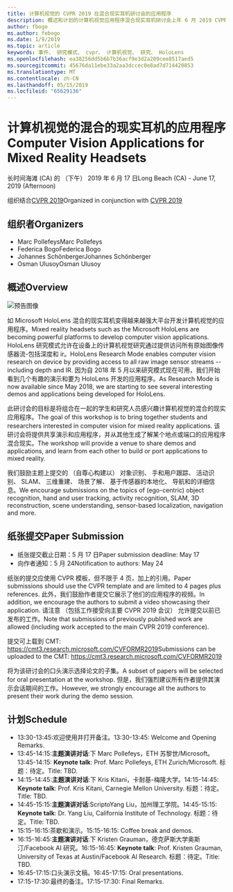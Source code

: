 ```yaml
---
title: 计算机视觉的 CVPR 2019 在混合现实耳机研讨会的应用程序
description: 概述和计划的计算机视觉应用程序混合现实耳机研讨会上年 6 月 2019 CVPR 大会上传递。
author: fbogo
ms.author: febogo
ms.date: 1/9/2019
ms.topic: article
keywords: 事件、 研究模式、 cvpr、 计算机视觉、 研究、 HoloLens
ms.openlocfilehash: ea38256dd5b6b7b36acf9e3d2a209cee8517aed5
ms.sourcegitcommit: 45676da11ebe33a2aa3dccec0e8ad7d714420853
ms.translationtype: MT
ms.contentlocale: zh-CN
ms.lasthandoff: 05/15/2019
ms.locfileid: "65629136"
---
```

# <a name="computer-vision-applications-for-mixed-reality-headsets"></a><span data-ttu-id="599f2-104">计算机视觉的混合的现实耳机的应用程序</span><span class="sxs-lookup"><span data-stu-id="599f2-104">Computer Vision Applications for Mixed Reality Headsets</span></span>
<span data-ttu-id="599f2-105">长时间海滩 (CA) 的 （下午） 2019 年 6 月 17 日</span><span class="sxs-lookup"><span data-stu-id="599f2-105">Long Beach (CA) - June 17, 2019 (Afternoon)</span></span>

<span data-ttu-id="599f2-106">组织结合[CVPR 2019](http://cvpr2019.thecvf.com/)</span><span class="sxs-lookup"><span data-stu-id="599f2-106">Organized in conjunction with [CVPR 2019](http://cvpr2019.thecvf.com/)</span></span>

## <a name="organizers"></a><span data-ttu-id="599f2-107">组织者</span><span class="sxs-lookup"><span data-stu-id="599f2-107">Organizers</span></span>
* <span data-ttu-id="599f2-108">Marc Pollefeys</span><span class="sxs-lookup"><span data-stu-id="599f2-108">Marc Pollefeys</span></span>
* <span data-ttu-id="599f2-109">Federica Bogo</span><span class="sxs-lookup"><span data-stu-id="599f2-109">Federica Bogo</span></span>
* <span data-ttu-id="599f2-110">Johannes Schönberger</span><span class="sxs-lookup"><span data-stu-id="599f2-110">Johannes Schönberger</span></span>
* <span data-ttu-id="599f2-111">Osman Ulusoy</span><span class="sxs-lookup"><span data-stu-id="599f2-111">Osman Ulusoy</span></span>

## <a name="overview"></a><span data-ttu-id="599f2-112">概述</span><span class="sxs-lookup"><span data-stu-id="599f2-112">Overview</span></span>

![预告图像](images/cvpr2019_teaser2.jpg)

<span data-ttu-id="599f2-114">如 Microsoft HoloLens 混合的现实耳机变得越来越强大平台开发计算机视觉的应用程序。</span><span class="sxs-lookup"><span data-stu-id="599f2-114">Mixed reality headsets such as the Microsoft HoloLens are becoming powerful platforms to develop computer vision applications.</span></span> <span data-ttu-id="599f2-115">HoloLens 研究模式允许在设备上的计算机视觉研究通过提供访问所有原始图像传感器流-包括深度和 ir。</span><span class="sxs-lookup"><span data-stu-id="599f2-115">HoloLens Research Mode enables computer vision research on device by providing access to all raw image sensor streams -- including depth and IR.</span></span> <span data-ttu-id="599f2-116">因为自 2018 年 5 月以来研究模式现在可用，我们开始看到几个有趣的演示和要为 HoloLens 开发的应用程序。</span><span class="sxs-lookup"><span data-stu-id="599f2-116">As Research Mode is now available since May 2018, we are starting to see several interesting demos and applications being developed for HoloLens.</span></span> 

<span data-ttu-id="599f2-117">此研讨会的目标是将组合在一起的学生和研究人员感兴趣计算机视觉的混合的现实应用程序。</span><span class="sxs-lookup"><span data-stu-id="599f2-117">The goal of this workshop is to bring together students and researchers interested in computer vision for mixed reality applications.</span></span> <span data-ttu-id="599f2-118">该研讨会将提供共享演示和应用程序，并从其他生成了解某个地点或端口的应用程序混合现实。</span><span class="sxs-lookup"><span data-stu-id="599f2-118">The workshop will provide a venue to share demos and applications, and learn from each other to build or port applications to mixed reality.</span></span> 

<span data-ttu-id="599f2-119">我们鼓励主题上提交的 （自尊心构建以） 对象识别、 手和用户跟踪、 活动识别、 SLAM、 三维重建、 场景了解、 基于传感器的本地化、 导航和的详细信息。</span><span class="sxs-lookup"><span data-stu-id="599f2-119">We encourage submissions on the topics of (ego-centric) object recognition, hand and user tracking, activity recognition, SLAM, 3D reconstruction, scene understanding, sensor-based localization, navigation and more.</span></span>

## <a name="paper-submission"></a><span data-ttu-id="599f2-120">纸张提交</span><span class="sxs-lookup"><span data-stu-id="599f2-120">Paper Submission</span></span>
* <span data-ttu-id="599f2-121">纸张提交截止日期：5 月 17 日</span><span class="sxs-lookup"><span data-stu-id="599f2-121">Paper submission deadline: May 17</span></span>
* <span data-ttu-id="599f2-122">向作者通知：5 月 24</span><span class="sxs-lookup"><span data-stu-id="599f2-122">Notification to authors: May 24</span></span>

<span data-ttu-id="599f2-123">纸张的提交应使用 CVPR 模板，但不限于 4 页，加上的引用。</span><span class="sxs-lookup"><span data-stu-id="599f2-123">Paper submissions should use the CVPR template and are limited to 4 pages plus references.</span></span> <span data-ttu-id="599f2-124">此外，我们鼓励作者提交它展示了他们的应用程序的视频。</span><span class="sxs-lookup"><span data-stu-id="599f2-124">In addition, we encourage the authors to submit a video showcasing their application.</span></span>
<span data-ttu-id="599f2-125">请注意 （包括工作接受向主要 CVPR 2019 会议） 允许提交以前已发布的工作。</span><span class="sxs-lookup"><span data-stu-id="599f2-125">Note that submissions of previously published work are allowed (including work accepted to the main CVPR 2019 conference).</span></span> 

<span data-ttu-id="599f2-126">提交可上载到 CMT: https://cmt3.research.microsoft.com/CVFORMR2019</span><span class="sxs-lookup"><span data-stu-id="599f2-126">Submissions can be uploaded to the CMT: https://cmt3.research.microsoft.com/CVFORMR2019</span></span>

<span data-ttu-id="599f2-127">将为该研讨会的口头演示选择论文的子集。</span><span class="sxs-lookup"><span data-stu-id="599f2-127">A subset of papers will be selected for oral presentation at the workshop.</span></span> <span data-ttu-id="599f2-128">但是，我们强烈建议所有作者提供其演示会话期间的工作。</span><span class="sxs-lookup"><span data-stu-id="599f2-128">However, we strongly encourage all the authors to present their work during the demo session.</span></span>


## <a name="schedule"></a><span data-ttu-id="599f2-129">计划</span><span class="sxs-lookup"><span data-stu-id="599f2-129">Schedule</span></span>
* <span data-ttu-id="599f2-130">13:30-13:45:欢迎使用并打开备注。</span><span class="sxs-lookup"><span data-stu-id="599f2-130">13:30-13:45: Welcome and Opening Remarks.</span></span>
* <span data-ttu-id="599f2-131">13:45-14:15:**主题演讲对话**:下 Marc Pollefeys，ETH 苏黎世/Microsoft。</span><span class="sxs-lookup"><span data-stu-id="599f2-131">13:45-14:15: **Keynote talk**: Prof. Marc Pollefeys, ETH Zurich/Microsoft.</span></span> <span data-ttu-id="599f2-132">标题：待定。</span><span class="sxs-lookup"><span data-stu-id="599f2-132">Title: TBD.</span></span>
* <span data-ttu-id="599f2-133">14:15-14:45:**主题演讲对话**:下 Kris Kitani，卡耐基-梅隆大学。</span><span class="sxs-lookup"><span data-stu-id="599f2-133">14:15-14:45: **Keynote talk**: Prof. Kris Kitani, Carnegie Mellon University.</span></span> <span data-ttu-id="599f2-134">标题：待定。</span><span class="sxs-lookup"><span data-stu-id="599f2-134">Title: TBD.</span></span>
* <span data-ttu-id="599f2-135">14:45-15:15:**主题演讲对话**:ScriptoYang Liu，加州理工学院。</span><span class="sxs-lookup"><span data-stu-id="599f2-135">14:45-15:15: **Keynote talk**: Dr. Yang Liu, California Institute of Technology.</span></span> <span data-ttu-id="599f2-136">标题：待定。</span><span class="sxs-lookup"><span data-stu-id="599f2-136">Title: TBD.</span></span>
* <span data-ttu-id="599f2-137">15:15-16:15:茶歇和演示。</span><span class="sxs-lookup"><span data-stu-id="599f2-137">15:15-16:15: Coffee break and demos.</span></span>
* <span data-ttu-id="599f2-138">16:15-16:45:**主题演讲对话**:下 Kristen Grauman，德克萨斯大学奥斯汀/Facebook AI 研究。</span><span class="sxs-lookup"><span data-stu-id="599f2-138">16:15-16:45: **Keynote talk**: Prof. Kristen Grauman, University of Texas at Austin/Facebook AI Research.</span></span> <span data-ttu-id="599f2-139">标题：待定。</span><span class="sxs-lookup"><span data-stu-id="599f2-139">Title: TBD.</span></span>
* <span data-ttu-id="599f2-140">16:45-17:15:口头演示文稿。</span><span class="sxs-lookup"><span data-stu-id="599f2-140">16:45-17:15: Oral presentations.</span></span>
* <span data-ttu-id="599f2-141">17:15-17:30:最终的备注。</span><span class="sxs-lookup"><span data-stu-id="599f2-141">17:15-17:30: Final Remarks.</span></span>
